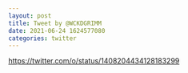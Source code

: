 ```yaml
--- 
layout: post 
title: Tweet by @WCKDGRIMM 
date: 2021-06-24 1624577080 
categories: twitter 
--- 
```

https://twitter.com/o/status/1408204434128183299